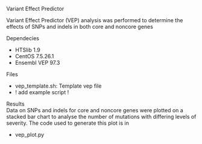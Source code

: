 Variant Effect Predictor

Variant Effect Predictor (VEP) analysis was performed to determine the effects of SNPs and indels in both core and noncore genes

Dependecies
- HTSlib 1.9
- CentOS 7.5.26.1
- Ensembl VEP 97.3


Files      
- vep_template.sh: Template vep file     
-  ! add example script !


Results    
Data on SNPs and indels for core and noncore genes were plotted on a stacked bar chart to analyse the number of mutations with differing levels of severity. The code used to generate this plot is in    
- vep_plot.py


